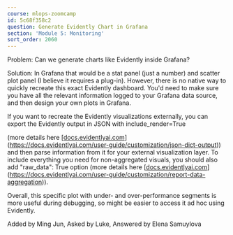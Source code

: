 ```yaml
---
course: mlops-zoomcamp
id: 5c68f358c2
question: Generate Evidently Chart in Grafana
section: 'Module 5: Monitoring'
sort_order: 2060
---
```


Problem: Can we generate charts like Evidently inside Grafana?

Solution: In Grafana that would be a stat panel (just a number) and scatter plot panel (I believe it requires a plug-in). However, there is no native way to quickly recreate this exact Evidently dashboard. You'd need to make sure you have all the relevant information logged to your Grafana data source, and then design your own plots in Grafana.

If you want to recreate the Evidently visualizations externally, you can export the Evidently output in JSON with include_render=True

(more details here [[docs.evidentlyai.com](https://docs.evidentlyai.com/user-guide/customization/json-dict-output)](https://docs.evidentlyai.com/user-guide/customization/json-dict-output)) and then parse information from it for your external visualization layer. To include everything you need for non-aggregated visuals, you should also add "raw_data": True  option (more details here [[docs.evidentlyai.com](https://docs.evidentlyai.com/user-guide/customization/report-data-aggregation)](https://docs.evidentlyai.com/user-guide/customization/report-data-aggregation)).

Overall, this specific plot with under- and over-performance segments is more useful during debugging, so might be easier to access it ad hoc using Evidently.

Added by Ming Jun, Asked by Luke, Answered by Elena Samuylova

